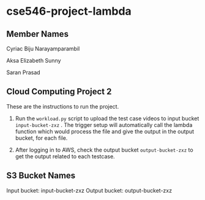 # cse546-project-lambda

## Member Names
Cyriac Biju Narayamparambil

Aksa Elizabeth Sunny

Saran Prasad

## Cloud Computing Project 2

These are the instructions to run the project.

1. Run the `workload.py` script to upload the test case videos to input bucket `input-bucket-zxz` . The trigger setup will automatically call the lambda function which would process the file and give the output in the output bucket, for each file.

2. After logging in to AWS, check the output bucket `output-bucket-zxz` to get the output related to each testcase.


## S3 Bucket Names
Input bucket: input-bucket-zxz
Output bucket: output-bucket-zxz
